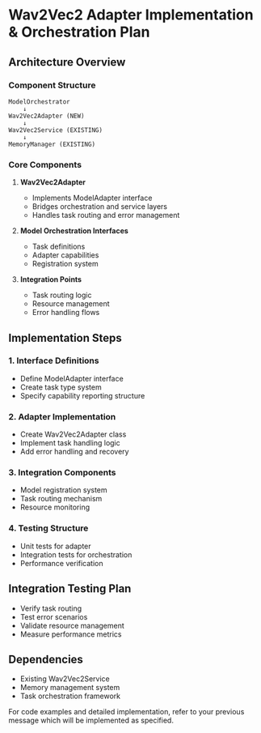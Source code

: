 # Wav2Vec2 Adapter Implementation & Orchestration Plan

## Architecture Overview

### Component Structure
```
ModelOrchestrator
    ↓
Wav2Vec2Adapter (NEW)
    ↓
Wav2Vec2Service (EXISTING)
    ↓
MemoryManager (EXISTING)
```

### Core Components
1. **Wav2Vec2Adapter**
   - Implements ModelAdapter interface
   - Bridges orchestration and service layers
   - Handles task routing and error management

2. **Model Orchestration Interfaces**
   - Task definitions
   - Adapter capabilities
   - Registration system

3. **Integration Points**
   - Task routing logic
   - Resource management
   - Error handling flows

## Implementation Steps

### 1. Interface Definitions
- Define ModelAdapter interface
- Create task type system
- Specify capability reporting structure

### 2. Adapter Implementation
- Create Wav2Vec2Adapter class
- Implement task handling logic
- Add error handling and recovery

### 3. Integration Components
- Model registration system
- Task routing mechanism
- Resource monitoring

### 4. Testing Structure
- Unit tests for adapter
- Integration tests for orchestration
- Performance verification

## Integration Testing Plan
- Verify task routing
- Test error scenarios
- Validate resource management
- Measure performance metrics

## Dependencies
- Existing Wav2Vec2Service
- Memory management system
- Task orchestration framework

For code examples and detailed implementation, refer to your previous message which will be implemented as specified.
